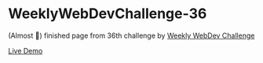 # WeeklyWebDevChallenge-36

(Almost :construction_worker:) finished page from 36th challenge by [Weekly WebDev Challenge](https://drive.google.com/drive/u/1/folders/0Bw2hu70L5Ye_VkhvdDZhN3haSlE)


[Live Demo](https://karol-waliszewski.github.io/WeeklyWebDevChallenge-36/)
